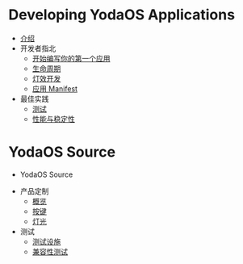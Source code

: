 # Developing YodaOS Applications

- [介绍](INTRO.md)
- 开发者指北 <!-- (guidance/00-guidance.md) -->
  - [开始编写你的第一个应用](guidance/01-build-your-first-app.md)
  - [生命周期](guidance/02-lifetime.md)
  - [灯效开发](guidance/03-lightd.md)
  - [应用 Manifest](guidance/04-app-manifest.md)
- 最佳实践 <!-- (best-practice/00-best-practice.md) -->
  - [测试](best-practice/01-testing.md)
  <!-- - [调试](best-practice/02-debugging.md) -->
  - [性能与稳定性](best-practice/03-performance-stability.md)

# YodaOS Source

- YodaOS Source
<!-- - 编译与打包 -->
- 产品定制 <!-- (yodaos-source/customization/00-customization.md) -->
  - [概览](yodaos-source/customization/01-overview.md)
  - [按键](yodaos-source/customization/02-keyboard.md)
  - [灯光](yodaos-source/customization/03-light.md)
  <!-- - [iOS/Android SDK]() -->
- 测试
  - [测试设施](yodaos-source/testing/test-tools-introduce.md)
  - [兼容性测试](yodaos-source/testing/unit-test-introduce.md)

